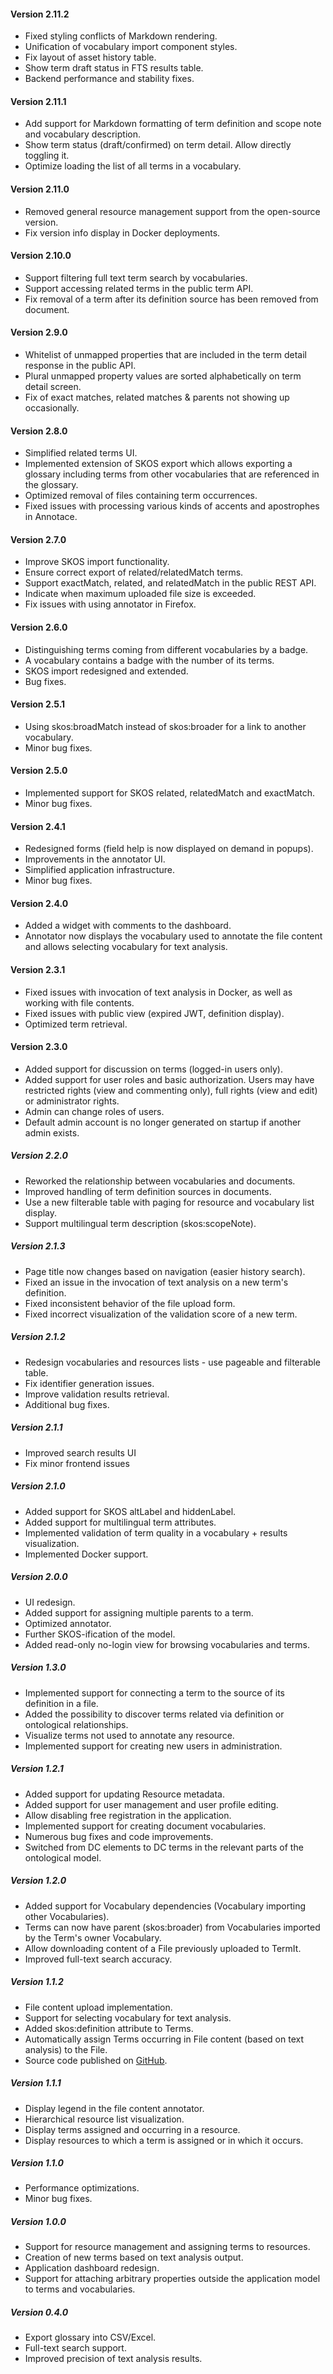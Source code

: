 #### Version 2.11.2

- Fixed styling conflicts of Markdown rendering.
- Unification of vocabulary import component styles.
- Fix layout of asset history table.
- Show term draft status in FTS results table.
- Backend performance and stability fixes.

#### Version 2.11.1

- Add support for Markdown formatting of term definition and scope note and vocabulary description.
- Show term status (draft/confirmed) on term detail. Allow directly toggling it.
- Optimize loading the list of all terms in a vocabulary.

#### Version 2.11.0

- Removed general resource management support from the open-source version.
- Fix version info display in Docker deployments.

#### Version 2.10.0

- Support filtering full text term search by vocabularies.
- Support accessing related terms in the public term API.
- Fix removal of a term after its definition source has been removed from document.

#### Version 2.9.0

- Whitelist of unmapped properties that are included in the term detail response in the public API.
- Plural unmapped property values are sorted alphabetically on term detail screen.
- Fix of exact matches, related matches & parents not showing up occasionally.

#### Version 2.8.0

- Simplified related terms UI.
- Implemented extension of SKOS export which allows exporting a glossary including terms from other vocabularies that are referenced in the glossary.
- Optimized removal of files containing term occurrences.
- Fixed issues with processing various kinds of accents and apostrophes in Annotace.

#### Version 2.7.0

- Improve SKOS import functionality.
- Ensure correct export of related/relatedMatch terms.
- Support exactMatch, related, and relatedMatch in the public REST API.
- Indicate when maximum uploaded file size is exceeded.
- Fix issues with using annotator in Firefox.

#### Version 2.6.0

- Distinguishing terms coming from different vocabularies by a badge.
- A vocabulary contains a badge with the number of its terms.
- SKOS import redesigned and extended.
- Bug fixes.

#### Version 2.5.1

- Using skos:broadMatch instead of skos:broader for a link to another vocabulary.
- Minor bug fixes.

#### Version 2.5.0

- Implemented support for SKOS related, relatedMatch and exactMatch.
- Minor bug fixes.

#### Version 2.4.1

- Redesigned forms (field help is now displayed on demand in popups).
- Improvements in the annotator UI.
- Simplified application infrastructure.
- Minor bug fixes.

#### Version 2.4.0

- Added a widget with comments to the dashboard.
- Annotator now displays the vocabulary used to annotate the file content and allows selecting vocabulary for text analysis.

#### Version 2.3.1

- Fixed issues with invocation of text analysis in Docker, as well as working with file contents.
- Fixed issues with public view (expired JWT, definition display).
- Optimized term retrieval.

#### Version 2.3.0

- Added support for discussion on terms (logged-in users only).
- Added support for user roles and basic authorization. Users may have restricted rights (view and commenting only), full rights (view and edit) or administrator rights.
- Admin can change roles of users.
- Default admin account is no longer generated on startup if another admin exists.

##### Version 2.2.0

- Reworked the relationship between vocabularies and documents.
- Improved handling of term definition sources in documents.
- Use a new filterable table with paging for resource and vocabulary list display.
- Support multilingual term description (skos:scopeNote).

##### Version 2.1.3

- Page title now changes based on navigation (easier history search).
- Fixed an issue in the invocation of text analysis on a new term's definition.
- Fixed inconsistent behavior of the file upload form.
- Fixed incorrect visualization of the validation score of a new term.

##### Version 2.1.2

- Redesign vocabularies and resources lists - use pageable and filterable table.
- Fix identifier generation issues.
- Improve validation results retrieval.
- Additional bug fixes.

##### Version 2.1.1

- Improved search results UI
- Fix minor frontend issues

##### Version 2.1.0

- Added support for SKOS altLabel and hiddenLabel.
- Added support for multilingual term attributes.
- Implemented validation of term quality in a vocabulary + results visualization.
- Implemented Docker support.

##### Version 2.0.0

- UI redesign.
- Added support for assigning multiple parents to a term.
- Optimized annotator.
- Further SKOS-ification of the model.
- Added read-only no-login view for browsing vocabularies and terms.

##### Version 1.3.0

- Implemented support for connecting a term to the source of its definition in a file.
- Added the possibility to discover terms related via definition or ontological relationships.
- Visualize terms not used to annotate any resource.
- Implemented support for creating new users in administration.

##### Version 1.2.1

- Added support for updating Resource metadata.
- Added support for user management and user profile editing.
- Allow disabling free registration in the application.
- Implemented support for creating document vocabularies.
- Numerous bug fixes and code improvements.
- Switched from DC elements to DC terms in the relevant parts of the ontological model.

##### Version 1.2.0

- Added support for Vocabulary dependencies (Vocabulary importing other Vocabularies).
- Terms can now have parent (skos:broader) from Vocabularies imported by the Term's owner Vocabulary.
- Allow downloading content of a File previously uploaded to TermIt.
- Improved full-text search accuracy.

##### Version 1.1.2

- File content upload implementation.
- Support for selecting vocabulary for text analysis.
- Added skos:definition attribute to Terms.
- Automatically assign Terms occurring in File content (based on text analysis) to the File.
- Source code published on [GitHub](https://github.com/kbss-cvut).

##### Version 1.1.1

- Display legend in the file content annotator.
- Hierarchical resource list visualization.
- Display terms assigned and occurring in a resource.
- Display resources to which a term is assigned or in which it occurs.

##### Version 1.1.0

- Performance optimizations.
- Minor bug fixes.

##### Version 1.0.0

- Support for resource management and assigning terms to resources.
- Creation of new terms based on text analysis output.
- Application dashboard redesign.
- Support for attaching arbitrary properties outside the application model to terms and vocabularies.

##### Version 0.4.0

- Export glossary into CSV/Excel.
- Full-text search support.
- Improved precision of text analysis results.
